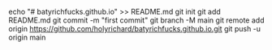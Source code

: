 echo "# batyrichfucks.github.io" >> README.md
git init
git add README.md
git commit -m "first commit"
git branch -M main
git remote add origin https://github.com/holyrichard/batyrichfucks.github.io.git
git push -u origin main
